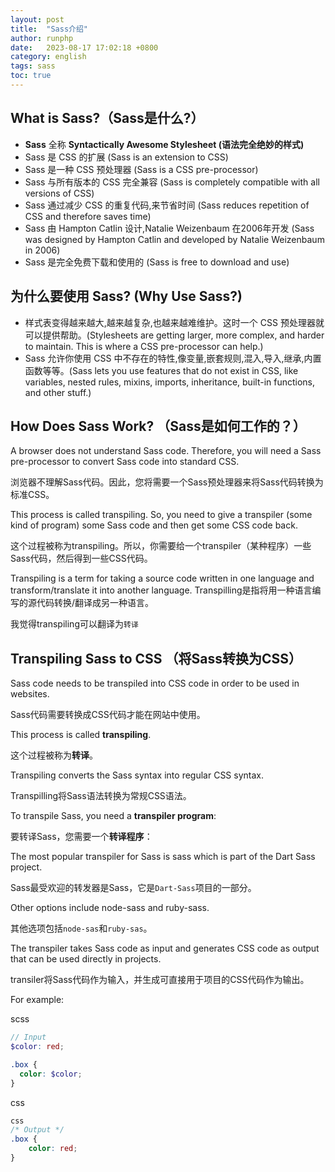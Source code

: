 ```yaml
---
layout: post
title:  "Sass介绍"
author: runphp
date:   2023-08-17 17:02:18 +0800
category: english
tags: sass
toc: true
---
```


## What is Sass?（Sass是什么?）

- **Sass** 全称 **Syntactically Awesome Stylesheet (语法完全绝妙的样式)**
- Sass 是 CSS 的扩展 (Sass is an extension to CSS)
- Sass 是一种 CSS 预处理器 (Sass is a CSS pre-processor)
- Sass 与所有版本的 CSS 完全兼容 (Sass is completely compatible with all versions of CSS)
- Sass 通过减少 CSS 的重复代码,来节省时间 (Sass reduces repetition of CSS and therefore saves time)
- Sass 由 Hampton Catlin 设计,Natalie Weizenbaum 在2006年开发 (Sass was designed by Hampton Catlin and developed by Natalie Weizenbaum in 2006)
- Sass 是完全免费下载和使用的 (Sass is free to download and use)

## 为什么要使用 Sass? (Why Use Sass?)

- 样式表变得越来越大,越来越复杂,也越来越难维护。这时一个 CSS 预处理器就可以提供帮助。(Stylesheets are getting larger, more complex, and harder to maintain. This is where a CSS pre-processor can help.)
- Sass 允许你使用 CSS 中不存在的特性,像变量,嵌套规则,混入,导入,继承,内置函数等等。(Sass lets you use features that do not exist in CSS, like variables, nested rules, mixins, imports, inheritance, built-in functions, and other stuff.)

## How Does Sass Work? （Sass是如何工作的？）

A browser does not understand Sass code. Therefore, you will need a Sass pre-processor to convert Sass code into standard CSS.

浏览器不理解Sass代码。因此，您将需要一个Sass预处理器来将Sass代码转换为标准CSS。


This process is called transpiling. So, you need to give a transpiler (some kind of program) some Sass code and then get some CSS code back.

这个过程被称为transpiling。所以，你需要给一个transpiler（某种程序）一些Sass代码，然后得到一些CSS代码。

Transpiling is a term for taking a source code written in one language and transform/translate it into another language.
Transpilling是指将用一种语言编写的源代码转换/翻译成另一种语言。

我觉得transpiling可以翻译为`转译`

## Transpiling Sass to CSS （将Sass转换为CSS）

Sass code needs to be transpiled into CSS code in order to be used in websites.

Sass代码需要转换成CSS代码才能在网站中使用。

This process is called **transpiling**.

这个过程被称为**转译**。

Transpiling converts the Sass syntax into regular CSS syntax.

Transpilling将Sass语法转换为常规CSS语法。

To transpile Sass, you need a **transpiler program**:

要转译Sass，您需要一个**转译程序**：

The most popular transpiler for Sass is sass which is part of the Dart Sass project.

Sass最受欢迎的转发器是Sass，它是`Dart-Sass`项目的一部分。

Other options include node-sass and ruby-sass.

其他选项包括`node-sas`和`ruby-sas`。

The transpiler takes Sass code as input and generates CSS code as output that can be used directly in projects.

transiler将Sass代码作为输入，并生成可直接用于项目的CSS代码作为输出。

For example:

scss
```scss
// Input
$color: red;

.box {
  color: $color;
}
```

css
```css
css
/* Output */
.box {
    color: red;
}
```
